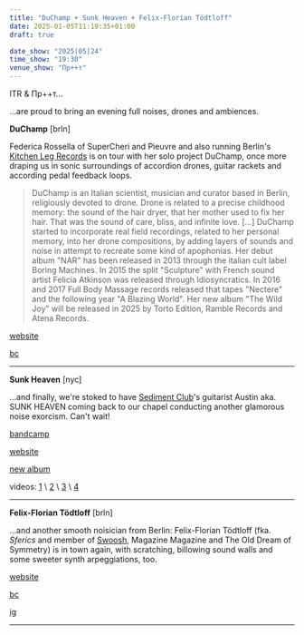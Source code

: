 ```yaml
---
title: "DuChamp + Sunk Heaven + Felix-Florian Tödtloff"
date: 2025-01-05T11:19:35+01:00
draft: true

date_show: "2025|05|24"
time_show: "19:30"
venue_show: "Пр++т"
---
```


ITR & Пр++т...

...are proud to bring an evening full noises, drones and ambiences.

**DuChamp** [brln]

Federica Rossella of SuperCheri and Pieuvre and also running Berlin's [Kitchen Leg Records](https://kitchenlegrecordsberlin.bandcamp.com) is on tour with her solo project DuChamp, once more draping us in sonic surroundings of accordion drones, guitar rackets and according pedal feedback loops.

> DuChamp is an Italian scientist, musician and curator based in Berlin, religiously devoted to drone. Drone is related to a precise childhood memory: the sound of the hair dryer, that her mother used to fix her hair. That was the sound of care, bliss, and infinite love. [...] DuChamp started to incorporate real field recordings, related to her personal memory, into her drone compositions, by adding layers of sounds and noise in attempt to recreate some kind of apophonias. Her debut album "NAR" has been released in 2013 through the italian cult label Boring Machines. In 2015 the split "Sculpture" with French sound artist Felicia Atkinson was released through Idiosyncratics. In 2016 and 2017 Full Body Massage records released that tapes "Nectere" and the following year "A Blazing World". Her new album "The Wild Joy" will be released in 2025 by Torto Edition, Ramble Records and Atena Records.

[website](https://orange-ear.de/portfolio-items/duchamp/)

[bc](https://duchampdronemusic.bandcamp.com)

---

**Sunk Heaven** [nyc]

...and finally, we're stoked to have [Sediment Club](https://www.sedimentclub.com/)'s guitarist Austin aka. SUNK HEAVEN coming back to our chapel conducting another glamorous noise exorcism. Can't wait!

[bandcamp](https://sunkheaven.bandcamp.com)

[website](https://austinsleyjulian.com/Sunk-Heaven-One-Sheet)

[new album](https://hotreleases.bandcamp.com/album/off-white-colosseum)

videos:
[1](https://www.youtube.com/watch?v=H69KAFejOVs)
\ [2](https://www.youtube.com/watch?v=of-iaGFrXVw)
\ [3](https://www.youtube.com/watch?v=cI725avlmi0)
\ [4](https://www.youtube.com/watch?v=my4G7KSJP5U)

---

**Felix-Florian Tödtloff** [brln]

...and another smooth noisician from Berlin: Felix-Florian Tödtloff (fka. _Sferics_ and member of [Swoosh](https://soowsh.bandcamp.com), Magazine Magazine and The Old Dream of Symmetry) is in town again, with scratching, billowing sound walls and some sweeter synth arpeggiations, too.

[website](https://felixfloriantodtloff.com)

[bc](https://felixfloriantodtloff.bandcamp.com)

[ig](https://instagram.com/felixfloriantodtloff)

---

<!-- ![DuChamp + Felix-Florian Tödtloff + Sunk Heaven](../../posters/2025-05-24.png) -->
